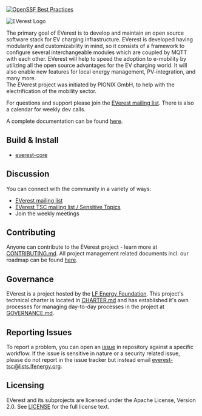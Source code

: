 [![OpenSSF Best Practices](https://bestpractices.coreinfrastructure.org/projects/6739/badge)](https://bestpractices.coreinfrastructure.org/projects/6739)

![EVerest Logo](docs/img/everest_horizontal-color.svg)

The primary goal of EVerest is to develop and maintain an open source software stack for EV charging infrastructure. EVerest is developed having modularity and customizability in mind, so it consists of a framework to configure several interchangeable modules which are coupled by MQTT with each other. EVerest will help to speed the adoption to e-mobility by utilizing all the open source advantages for the EV charging world. It will also enable new features for local energy management, PV-integration, and many more.  
The EVerest project was initiated by PIONIX GmbH, to help with the electrification of the mobility sector.

For questions and support please join the [EVerest mailing list](https://lists.lfenergy.org/g/everest).
There is also a calendar for weekly dev calls.

A complete documentation can be found [here](https://everest.github.io).

## Build & Install

- [everest-core](https://github.com/EVerest/everest-core#readme)

## Discussion

You can connect with the community in a variety of ways:

- [EVerest mailing list](https://lists.lfenergy.org/g/everest)
- [EVerest TSC mailing list / Sensitive Topics](https://lists.lfenergy.org/g/everest-tsc)
- Join the weekly meetings

## Contributing
Anyone can contribute to the EVerest project - learn more at [CONTRIBUTING.md](CONTRIBUTING.md). 
All project management related documents incl. our roadmap can be found [here](tsc/README.md).

## Governance
EVerest is a project hosted by the [LF Energy Foundation](https://lfenergy.org). This project's technical charter is located in [CHARTER.md](tsc/CHARTER.md) and has established it's own processes for managing day-to-day processes in the project at [GOVERNANCE.md](GOVERNANCE.md).

## Reporting Issues
To report a problem, you can open an [issue](https://github.com/EVerest/everest/issues) in repository against a specific workflow. If the issue is sensitive in nature or a security related issue, please do not report in the issue tracker but instead email everest-tsc@lists.lfenergy.org.

## Licensing
EVerest and its subprojects are licensed under the Apache License, Version 2.0. See [LICENSE]() for the full license text.

